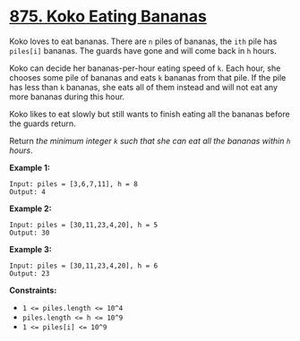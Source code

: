 # [875. Koko Eating Bananas](https://leetcode.com/problems/koko-eating-bananas/)

Koko loves to eat bananas. There are `n` piles of bananas, the `ith` pile has `piles[i]` bananas. The guards have gone and will come back in `h` hours.

Koko can decide her bananas-per-hour eating speed of `k`. Each hour, she chooses some pile of bananas and eats `k` bananas from that pile. If the pile has less than `k` bananas, she eats all of them instead and will not eat any more bananas during this hour.

Koko likes to eat slowly but still wants to finish eating all the bananas before the guards return.

Return _the minimum integer `k` such that she can eat all the bananas within `h` hours_.

**Example 1:**

    Input: piles = [3,6,7,11], h = 8
    Output: 4

**Example 2:**

    Input: piles = [30,11,23,4,20], h = 5
    Output: 30

**Example 3:**

    Input: piles = [30,11,23,4,20], h = 6
    Output: 23

**Constraints:**

- `1 <= piles.length <= 10^4`
- `piles.length <= h <= 10^9`
- `1 <= piles[i] <= 10^9`
